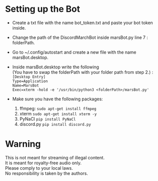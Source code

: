 # Setting up the Bot
- Create a txt file with the name bot_token.txt and paste your bot token inside.
- Change the path of the DiscordMarchBot inside marsBot.py line 7 : folderPath.
- Go to ~/.config/autostart and create a new file with the name marsBot.desktop.
- Inside marsBot.desktop write the following  
  (You have to swap the folderPath with your folder path from step 2.)  :  
    `[Desktop Entry]`  
    `Type=Application`  
    `Name=MarsBot`  
    `Exec=xterm -hold -e '/usr/bin/python3 <folderPath>/marsBot.py'`  

- Make sure you have the following packages: 
    1. ffmpeg:    `sudo apt-get install ffmpeg`  
    2. xterm      `sudo apt-get install xterm -y`  
    3. PyNaCl     `pip install PyNaCl`  
    4. discord.py `pip install discord.py`  


# Warning
This is not meant for streaming of illegal content.  
It is meant for royalty-free audio only.  
Please comply to your local laws.   
No responsibility is taken by the authors.  
